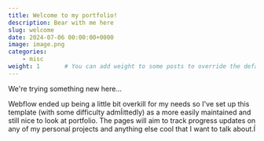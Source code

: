 ```yaml
---
title: Welcome to my portfolio!
description: Bear with me here
slug: welcome
date: 2024-07-06 00:00:00+0000
image: image.png
categories:
    - misc
weight: 1       # You can add weight to some posts to override the default sorting (date descending)
---
```


We're trying something new here...

Webflow ended up being a little bit overkill for my needs so I've set up this template (with some difficulty admÍittedly) as a more easily maintained and still nice to look at portfolio. The pages will aim to track progress updates on any of my personal projects and anything else cool that I want to talk about.Í